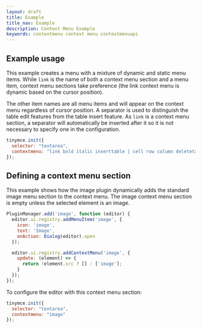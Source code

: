 ```yaml
---
layout: draft
title: Example
title_nav: Example
description: Context Menu Example
keywords: contextmenu context menu contextmenuapi
---
```


## Example usage

This example creates a menu with a mixture of dynamic and static menu items. While `link` is the name of both a context menu section and a menu item, context menu sections take preference (the link context menu is dynamic based on the cursor position).

The other item names are all menu items and will appear on the context menu regardless of cursor position. A separator is used to distinguish the table edit features from the table insert feature. As `link` is a context menu section, a separator will automatically be inserted after it so it is not necessary to specify one in the configuration.

```js
tinymce.init({
  selector: "textarea",
  contextmenu: "link bold italic inserttable | cell row column deletetable"
});
```

## Defining a context menu section

This example shows how the image plugin dynamically adds the standard image menu section to the context menu. The image context menu section is empty unless the selected element is an image.

```js
PluginManager.add('image', function (editor) {
  editor.ui.registry.addMenuItem('image', {
    icon: 'image',
    text: 'Image',
    onAction: Dialog(editor).open
  });

  editor.ui.registry.addContextMenu('image', {
    update: (element) => {
      return !element.src ? [] : ['image'];
    }
  });
});
```

To configure the editor with this context menu section:
```js
tinymce.init({
  selector: "textarea",
  contextmenu: "image"
});
```